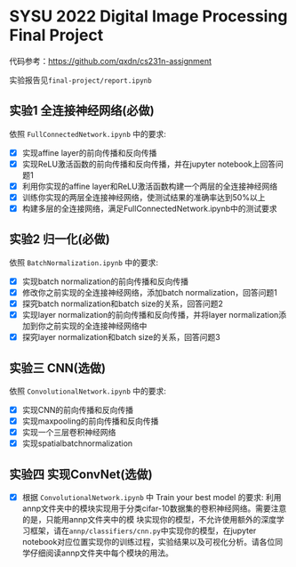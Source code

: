 # SYSU 2022 Digital Image Processing Final Project

代码参考：https://github.com/qxdn/cs231n-assignment

实验报告见`final-project/report.ipynb`

## 实验1 全连接神经网络(必做)
依照 `FullConnectedNetwork.ipynb` 中的要求:
- [x] 实现affine layer的前向传播和反向传播
- [x] 实现ReLU激活函数的前向传播和反向传播，并在jupyter notebook上回答问题1
- [x] 利用你实现的affine layer和ReLU激活函数构建一个两层的全连接神经网络
- [x] 训练你实现的两层全连接神经网络，使测试结果的准确率达到50%以上
- [x] 构建多层的全连接网络，满足FullConnectedNetwork.ipynb中的测试要求

## 实验2 归一化(必做)

依照 `BatchNormalization.ipynb` 中的要求:

- [x] 实现batch normalization的前向传播和反向传播
- [x] 修改你之前实现的全连接神经网络，添加batch normalization，回答问题1
- [x] 探究batch normalization和batch size的关系，回答问题2
- [x] 实现layer normalization的前向传播和反向传播，并将layer normalization添加到你之前实现的全连接神经网络中
- [x] 探究layer normalization和batch size的关系，回答问题3

## 实验三 CNN(选做)
依照 `ConvolutionalNetwork.ipynb` 中的要求:
- [x] 实现CNN的前向传播和反向传播
- [x] 实现maxpooling的前向传播和反向传播
- [x]  实现一个三层卷积神经网络
- [x]  实现spatialbatchnormalization

## 实验四 实现ConvNet(选做)
- [x] 根据 `ConvolutionalNetwork.ipynb` 中 Train your best model 的要求:
利用annp文件夹中的模块实现用于分类cifar-10数据集的卷积神经网络。需要注意的是，只能用annp文件夹中的模 块实现你的模型，不允许使用额外的深度学习框架，请在`annp/classifiers/cnn.py`中实现你的模型，在jupyter notebook对应位置实现你的训练过程，实验结果以及可视化分析。请各位同学仔细阅读annp文件夹中每个模块的用法。